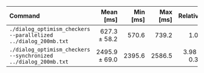 | Command | Mean [ms] | Min [ms] | Max [ms] | Relative |
|:---|---:|---:|---:|---:|
| `./dialog_optimism_checkers --parallelized ../dialog_200mb.txt` | 627.3 ± 58.2 | 570.6 | 739.2 | 1.00 |
| `./dialog_optimism_checkers --synchronized ../dialog_200mb.txt` | 2495.9 ± 69.0 | 2395.6 | 2586.5 | 3.98 ± 0.39 |
